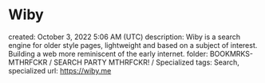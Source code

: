 # Wiby

created: October 3, 2022 5:06 AM (UTC)
description: Wiby is a search engine for older style pages, lightweight and based on a subject of interest. Building a web more reminiscent of the early internet.
folder: BOOKMRKS-MTHRFCKR / SEARCH PARTY MTHRFCKR! / Specialized
tags: Search, specialized
url: https://wiby.me